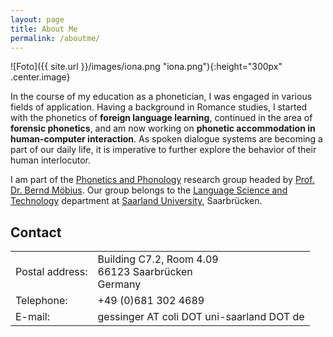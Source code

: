```yaml
---
layout: page
title: About Me
permalink: /aboutme/
---
```


![Foto]({{ site.url }}/images/iona.png "iona.png"){:height="300px" .center.image}

In the course of my education as a phonetician, I was engaged in various fields of application. Having a background in Romance studies, I started with the phonetics of <strong>foreign language learning</strong>, continued in the area of <strong>forensic phonetics</strong>, and am now working on <strong>phonetic accommodation in human-computer interaction</strong>. As spoken dialogue systems are becoming a part of our daily life, it is imperative to further explore the behavior of their human interlocutor.

I am part of the <a href="http://www.coli.uni-saarland.de/groups/WB/Phonetics/" target="_blank" rel="noopener">Phonetics and Phonology</a> research group headed by <a href="http://www.coli.uni-saarland.de/~moebius/" target="_blank" rel="noopener">Prof. Dr. Bernd Möbius</a>. Our group belongs to the <a href="https://www.uni-saarland.de/en/department/lst/home.html" target="_blank" rel="noopener">Language Science and Technology</a> department at <a href="https://www.uni-saarland.de/nc/en/home.html" target="_blank" rel="noopener">Saarland University</a>, Saarbrücken.

          

## Contact
<table>
  <tbody>
    <tr>
      <td>Postal address:</td>
      <td>Building C7.2, Room 4.09<br>
      	  66123 Saarbrücken<br>
      	  Germany</td>
    </tr>
    <tr>
      <td>Telephone:</td>
      <td>+49 (0)681 302 4689</td>
    </tr>
    <tr>
      <td>E-mail:</td>
      <td>gessinger AT coli DOT uni-saarland DOT de</td>
    </tr>
  </tbody>
</table>
